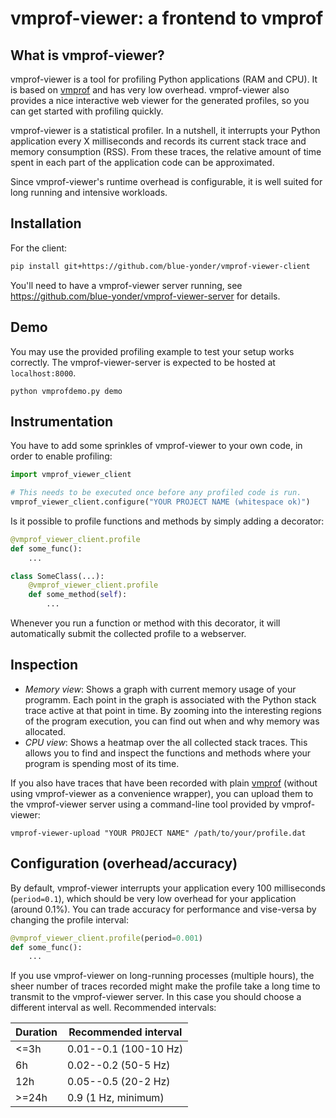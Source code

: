 # vmprof-viewer: a frontend to vmprof

## What is vmprof-viewer?
vmprof-viewer is a tool for profiling Python applications (RAM and CPU). It is based on [vmprof](https://vmprof.readthedocs.io/en/latest/) and has very low overhead. vmprof-viewer also provides a nice interactive web viewer for the generated profiles, so you can get started with profiling quickly.

vmprof-viewer is a statistical profiler. In a nutshell, it interrupts your Python application every X milliseconds and records its current stack trace and memory consumption (RSS). From these traces, the relative amount of time spent in each part of the application code can be approximated.

Since vmprof-viewer's runtime overhead is configurable, it is well suited for long running and intensive workloads.


## Installation
For the client:

```sh
pip install git+https://github.com/blue-yonder/vmprof-viewer-client
```

You'll need to have a vmprof-viewer server running, see https://github.com/blue-yonder/vmprof-viewer-server for details.

## Demo
You may use the provided profiling example to test your setup works correctly. The vmprof-viewer-server is expected to be hosted at `localhost:8000`.

```
python vmprofdemo.py demo
```

## Instrumentation
You have to add some sprinkles of vmprof-viewer to your own code, in order to enable profiling:

```py
import vmprof_viewer_client

# This needs to be executed once before any profiled code is run.
vmprof_viewer_client.configure("YOUR PROJECT NAME (whitespace ok)")
```

Is it possible to profile functions and methods by simply adding a decorator:

```py
@vmprof_viewer_client.profile
def some_func():
    ...

class SomeClass(...):
    @vmprof_viewer_client.profile
    def some_method(self):
        ...
```

Whenever you run a function or method with this decorator, it will automatically submit the collected profile to a webserver.


## Inspection

* _Memory view_: Shows a graph with current memory usage of your programm. Each point in the graph is associated with the Python stack trace active at that point in time. By zooming into the interesting regions of the program execution, you can find out when and why memory was allocated.
* _CPU view_: Shows a heatmap over the all collected stack traces. This allows you to find and inspect the functions and methods where your program is spending most of its time.

If you also have traces that have been recorded with plain [vmprof](https://vmprof.readthedocs.io/en/latest/) (without using vmprof-viewer as a convenience wrapper), you can upload them to the vmprof-viewer server using a command-line tool provided by vmprof-viewer:

```
vmprof-viewer-upload "YOUR PROJECT NAME" /path/to/your/profile.dat
```


## Configuration (overhead/accuracy)

By default, vmprof-viewer interrupts your application every 100 milliseconds (`period=0.1`), which should be very low overhead for your application (around 0.1%). You can trade accuracy for performance and vise-versa by changing the profile interval:

```py
@vmprof_viewer_client.profile(period=0.001)
def some_func():
    ...
```

If you use vmprof-viewer on long-running processes (multiple hours), the sheer number of traces recorded might make the profile take a long time to transmit to the vmprof-viewer server. In this case you should choose a different interval as well. Recommended intervals:

| Duration | Recommended interval |
|----------|----------------------|
| <=3h     | 0.01--0.1 (100-10 Hz) |
| 6h       | 0.02--0.2 (50-5 Hz) |
| 12h      | 0.05--0.5 (20-2 Hz) |
| >=24h    | 0.9 (1 Hz, minimum) |
